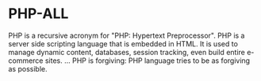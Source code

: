 # PHP-ALL
PHP is a recursive acronym for "PHP: Hypertext Preprocessor". PHP is a server side scripting language that is embedded in HTML. It is used to manage dynamic content, databases, session tracking, even build entire e-commerce sites. ... PHP is forgiving: PHP language tries to be as forgiving as possible.
